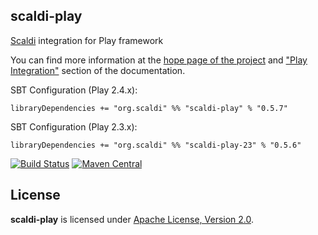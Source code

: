 ## scaldi-play

[Scaldi](http://scaldi.org) integration for Play framework

You can find more information at the [hope page of the project](http://scaldi.org) and ["Play Integration"](http://scaldi.org/learn/#play-integration) section of the documentation.

SBT Configuration (Play 2.4.x):

    libraryDependencies += "org.scaldi" %% "scaldi-play" % "0.5.7"

SBT Configuration (Play 2.3.x):

    libraryDependencies += "org.scaldi" %% "scaldi-play-23" % "0.5.6"

[![Build Status](https://travis-ci.org/scaldi/scaldi-play.png)](https://travis-ci.org/scaldi/scaldi-play) [![Maven Central](https://maven-badges.herokuapp.com/maven-central/org.scaldi/scaldi-play_2.11/badge.svg)](https://maven-badges.herokuapp.com/maven-central/org.scaldi/scaldi-play_2.11)

## License

**scaldi-play** is licensed under [Apache License, Version 2.0](http://www.apache.org/licenses/LICENSE-2.0).